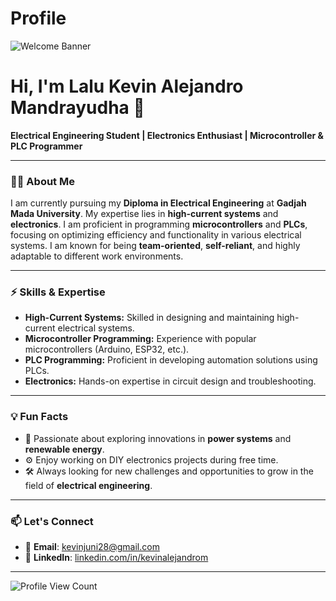 # Profile
![Welcome Banner](https://your-image-link.com) <!-- Add your custom banner here -->

# Hi, I'm Lalu Kevin Alejandro Mandrayudha 👋  
**Electrical Engineering Student | Electronics Enthusiast | Microcontroller & PLC Programmer**

---

### 🧑‍💻 **About Me**  
I am currently pursuing my **Diploma in Electrical Engineering** at **Gadjah Mada University**. My expertise lies in **high-current systems** and **electronics**. I am proficient in programming **microcontrollers** and **PLCs**, focusing on optimizing efficiency and functionality in various electrical systems. I am known for being **team-oriented**, **self-reliant**, and highly adaptable to different work environments.

---

### ⚡ **Skills & Expertise**

- **High-Current Systems:** Skilled in designing and maintaining high-current electrical systems.
- **Microcontroller Programming:** Experience with popular microcontrollers (Arduino, ESP32, etc.).
- **PLC Programming:** Proficient in developing automation solutions using PLCs.
- **Electronics:** Hands-on expertise in circuit design and troubleshooting.

---


### 💡 **Fun Facts**
- 🔋 Passionate about exploring innovations in **power systems** and **renewable energy**.
- ⚙️ Enjoy working on DIY electronics projects during free time.
- 🛠 Always looking for new challenges and opportunities to grow in the field of **electrical engineering**.

---

### 📫 **Let's Connect**
- 📧 **Email**: [kevinjuni28@gmail.com](mailto:kevinjuni28@gmail.com)
- 💼 **LinkedIn**: [linkedin.com/in/kevinalejandrom](https://linkedin.com/in/kevinalejandrom)

---

![Profile View Count](https://komarev.com/ghpvc/?username=yourusername&label=Profile+Views&color=brightgreen&style=flat-square)

